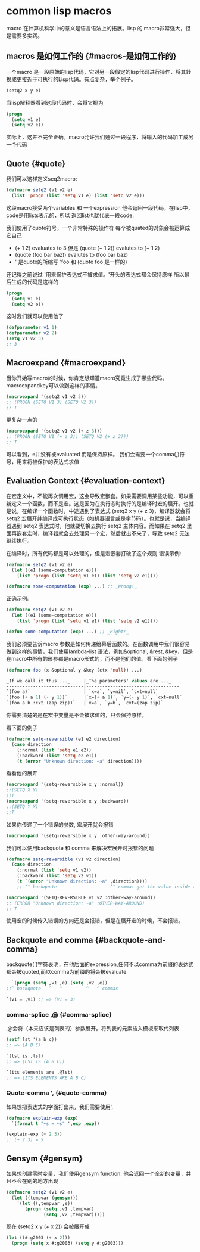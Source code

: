 # common lisp macros


<!--more-->

macro 在计算机科学中的意义是语言语法上的拓展。lisp 的 macro非常强大，但是需要多实践。


## macros 是如何工作的 {#macros-是如何工作的}

一个macro 是一段原始的lisp代码，它对另一段假定的lisp代码进行操作，将其转换成更接近于可执行的Lisp代码。有点复杂，举个例子。

```lisp
(setq2 x y e)
```

当lisp解释器看到这段代码时，会将它视为

```lisp
(progn
  (setq v1 e)
  (setq v2 e))
```

实际上，这并不完全正确。macro允许我们通过一段程序，将输入的代码加工成另一个代码


## Quote {#quote}

我们可以这样定义seq2macro:

```lisp
(defmacro setq2 (v1 v2 e)
  (list 'progn (list 'setq v1 e) (list 'setq v2 e)))
```

这段macro接受两个variables 和 一个expression
他会返回一段代码。在lisp中，code是用lists表示的，所以 返回list也就代表一段code.

我们使用了quote符号，一个非常特殊的操作符
每个被quated的对象会被运算成它自己

-   (+ 1 2) evaluates to 3 但是 (quote (+ 1 2)) evalutes to (+ 1 2)
-   (quote (foo bar baz)) evalutes to (foo bar baz)
-   ' 是quote的所缩写 'foo 和 (quote foo 是一样的)

还记得之前说过 '用来保护表达式不被求值。'开头的表达式都会保持原样
所以最后生成的代码是这样的

```lisp
(progn
  (setq v1 e)
  (setq v2 e))
```

这时我们就可以使用他了

```lisp
(defparameter v1 1)
(defparameter v2 2)
(setq v1 v2 3)
;; 3
```


## Macroexpand {#macroexpand}

当你开始写macro的时候，你肯定想知道macro究竟生成了哪些代码。macroexpandkey可以做到这样的事情。

```lisp
(macroexpand '(setq2 v1 v2 3))
;; (PROGN (SETQ V1 3) (SETQ V2 3))
;; T
```

更复杂一点的

```lisp
(macroexpand '(setq2 v1 v2 (+ z 3)))
;; (PROGN (SETQ V1 (+ z 3)) (SETQ V2 (+ z 3)))
;; T
```

可以看到，e并没有被evaluated 而是保持原样。 我们会需要一个comma(,)符号，用来将被保护的表达式求值


## Evaluation Context {#evaluation-context}

在宏定义中，不能再次调用宏，这会导致宏嵌套。如果需要调用某些功能，可以重新定义一个函数，而不是宏。这是因为在执行态时执行的是编译时宏的展开。也就是说，在编译一个函数时，中途遇到了表达式 (setq2 x y (+ z 3)，编译器就会将 setq2 宏展开并编译成可执行状态（如机器语言或是字节码）。也就是说，当编译器遇到 setq2 表达式时，他就要切换去执行 setq2 主体内容。而如果在 setq2 里面再嵌套宏时，编译器就会去处理另一个宏，然后就出不来了，导致 setq2 无法继续执行。

在编译时，所有代码都是可以处理的，但是宏嵌套打破了这个规则
错误示例:

```lisp
(defmacro setq2 (v1 v2 e)
  (let ((e1 (some-computation e)))
    (list 'progn (list 'setq v1 e1) (list 'setq v2 e1))))

(defmacro some-computation (exp) ...) ;; _Wrong!_
```

正确示例:

```lisp
(defmacro setq2 (v1 v2 e)
  (let ((e1 (some-compatation e)))
    (list 'progn (list 'setq v1 e1) (list 'setq v2 e1))))

(defun some-computation (exp) ...) ;; _Right!_
```

我们必须要告诉macro 参数是如何传递给幕后函数的。在函数调用中我们很容易做到这样的事情，我们使用lambda-list 语法，例如&amp;optional, &amp;rest, &amp;key，但是在macro中所有的形参都是macro形式的，而不是他们的值。看下面的例子

```lisp
(defmacro foo (x &optional y &key (ctx 'null)) ...)
```

```lisp
_If we call it thus ..._     |_The parameters' values are ..._
-----------------------------|-----------------------------------
`(foo a)`                    | `x=a`, `y=nil`, `cxt=null`
`(foo (+ a 1) (- y 1))`      |`x=(+ a 1)`, `y=(- y 1)`, `cxt=null`
`(foo a b :cxt (zap zip))`   |`x=a`, `y=b`, `cxt=(zap zip)`
```

你需要清楚的是在宏中变量是不会被求值的，只会保持原样。

看下面的例子

```lisp
(defmacro setq-reversible (e1 e2 direction)
  (case direction
    (:normal (list 'setq e1 e2))
    (:backward (list 'setq e2 e1))
    (t (error "Unknown direction: ~a" direction))))
```

看看他的展开

```lisp
(macroexpand '(setq-reversible x y :normal))
;;(SETQ X Y)
;;T
(macroexpand '(setq-reversible x y :backward))
;;(SETQ Y X)
;;T
```

如果你传递了一个错误的参数, 宏展开就会报错

```lisp
(macroexpand '(setq-reversible x y :other-way-around))
```

我们可以使用backquote 和 comma 来解决宏展开时报错的问题

```lisp
(defmacro setq-reversible (v1 v2 direction)
  (case direction
    (:normal (list 'setq v1 v2))
    (:backward (list 'setq v2 v1))
    (t `(error "Unknown direction: ~a" ,direction))))
    ;; ^^ backquote                    ^^ comma: get the value inside the backquote.

(macroexpand '(SETQ-REVERSIBLE v1 v2 :other-way-around))
;; (ERROR "Unknown direction: ~a" :OTHER-WAY-AROUND)
;; T
```

使用宏的时候传入错误的方向还是会报错，但是在展开宏的时候，不会报错。


## Backquote and comma {#backquote-and-comma}

backquote(\`)字符表明，在他后面的expression,任何不以comma为前缀的表达式都会被quoted,而以comma为前缀的将会被evaluate

```lisp
  `(progn (setq ,v1 ,e) (setq ,v2 ,e))
;;^ backquote   ^   ^         ^   ^ commas
```

```lisp
`(v1 = ,v1) ;; => (V1 = 3)
```


### comma-splice ,@ {#comma-splice}

,@会将（本来应该是列表的）参数展开。将列表的元素插入模板来取代列表

```lisp
(setf lst '(a b c))
;; => (A B C)

`(lst is ,lst)
;; => (LST IS (A B C))

`(its elements are ,@lst)
;; => (ITS ELEMENTS ARE A B C)
```


### Quote-comma ', {#quote-comma}

如果想把表达式的字面打出来，我们需要使用',

```lisp
(defmacro explain-exp (exp)
  `(format t "~s = ~s" ',exp ,exp))

(explain-exp (+ 2 3))
;; (+ 2 3) = 5
```


## Gensym {#gensym}

如果想创建零时变量，我们使用gensym function. 他会返回一个全新的变量，并且不会在别的地方出现

```lisp
(defmacro setq2 (v1 v2 e)
  (let ((tempvar (gensym)))
    `(let ((,tempvar ,e))
       (progn (setq ,v1 ,tempvar)
              (setq ,v2 ,tempvar)))))
```

现在 (setq2 x y (+ x 2)) 会被展开成

```lisp
(let ((#:g2003 (+ x 2)))
  (progn (setq x #:g2003) (setq y #:g2003)))
```

